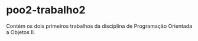 # poo2-trabalho2
Contém os dois primeiros trabalhos da disciplina de Programação Orientada a Objetos II.
